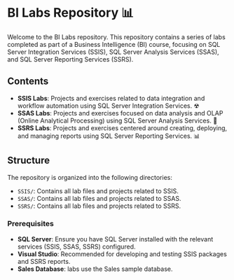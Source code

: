 # BI Labs Repository 📊

Welcome to the BI Labs repository. This repository contains a series of labs completed as part of a Business Intelligence (BI) course, focusing on SQL Server Integration Services (SSIS), SQL Server Analysis Services (SSAS), and SQL Server Reporting Services (SSRS).

## Contents

- **SSIS Labs**: Projects and exercises related to data integration and workflow automation using SQL Server Integration Services. ☢
- **SSAS Labs**: Projects and exercises focused on data analysis and OLAP (Online Analytical Processing) using SQL Server Analysis Services. 🔎
- **SSRS Labs**: Projects and exercises centered around creating, deploying, and managing reports using SQL Server Reporting Services. 📊

## Structure

The repository is organized into the following directories:

- `SSIS/`: Contains all lab files and projects related to SSIS.
- `SSAS/`: Contains all lab files and projects related to SSAS.
- `SSRS/`: Contains all lab files and projects related to SSRS.


### Prerequisites

- **SQL Server**: Ensure you have SQL Server installed with the relevant services (SSIS, SSAS, SSRS) configured.
- **Visual Studio**: Recommended for developing and testing SSIS packages and SSRS reports.
- **Sales Database**: labs use the Sales sample database.


